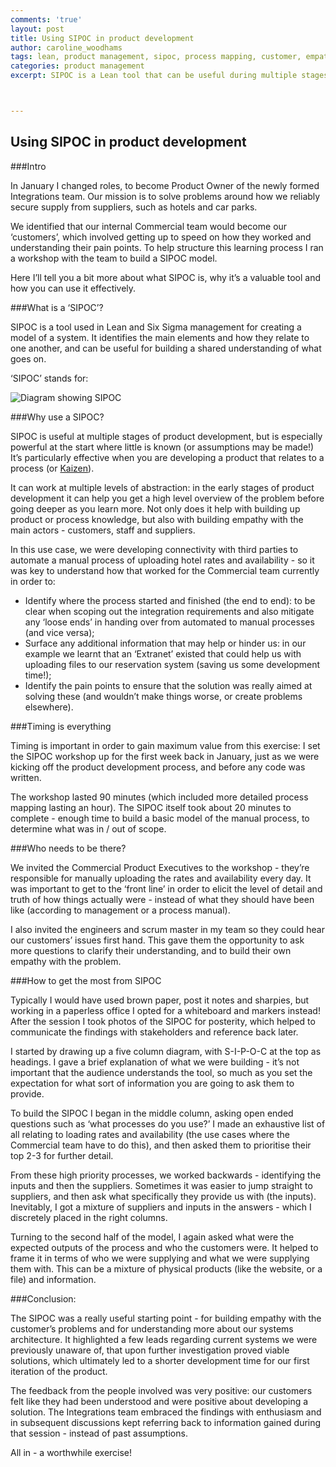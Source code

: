 ```yaml
---
comments: 'true'
layout: post
title: Using SIPOC in product development
author: caroline_woodhams
tags: lean, product management, sipoc, process mapping, customer, empathy, customer problems, learning
categories: product management
excerpt: SIPOC is a Lean tool that can be useful during multiple stages of the product development lifecycle. Here I outline how I used it in the early days of developing a new product to develop empathy with our customers' problems.



---
```

## Using SIPOC in product development

###Intro

In January I changed roles, to become Product Owner of the newly formed Integrations team. Our mission is to solve problems around how we reliably secure supply from suppliers, such as hotels and car parks.

We identified that our internal Commercial team would become our ‘customers’, which involved getting up to speed on how they worked and understanding their pain points. To help structure this learning process I ran a workshop with the team to build a SIPOC model. 

Here I’ll tell you a bit more about what SIPOC is, why it’s a valuable tool and how you can use it effectively.

###What is a ‘SIPOC’?

SIPOC is a tool used in Lean and Six Sigma management for creating a model of a system. It identifies the main elements and how they relate to one another, and can be useful for building a shared understanding of what goes on.

‘SIPOC’ stands for:

![Diagram showing SIPOC](https://github.com/carolinewoodhams/cewoodhams-website/blob/master/_assets/Screen%20Shot%202017-02-27%20at%2016.36.52.png?raw=true)

###Why use a SIPOC?

SIPOC is useful at multiple stages of product development, but is especially powerful at the start where little is known (or assumptions may be made!) It’s particularly effective when you are developing a product that relates to a process (or [Kaizen](https://uk.kaizen.com/about-us/definition-of-kaizen.html)). 

It can work at multiple levels of abstraction: in the early stages of product development it can help you get a high level overview of the problem before going deeper as you learn more. Not only does it help with building up product or process knowledge, but also with building empathy with the main actors - customers, staff and suppliers.

In this use case, we were developing connectivity with third parties to automate a manual process of uploading hotel rates and availability - so it was key to understand how that worked for the Commercial team currently in order to:

- Identify where the process started and finished (the end to end): to be clear when scoping out the integration requirements and also mitigate any ‘loose ends’ in handing over from automated to manual processes (and vice versa);
- Surface any additional information that may help or hinder us: in our example we learnt that an ‘Extranet’ existed that could help us with uploading files to our reservation system (saving us some development time!);
- Identify the pain points to ensure that the solution was really aimed at solving these (and wouldn’t make things worse, or create problems elsewhere).

###Timing is everything

Timing is important in order to gain maximum value from this exercise: I set the SIPOC workshop up for the first week back in January, just as we were kicking off the product development process, and before any code was written.

The workshop lasted 90 minutes (which included more detailed process mapping lasting an hour). The SIPOC itself took about 20 minutes to complete - enough time to build a basic model of the manual process, to determine what was in / out of scope.

###Who needs to be there?

We invited the Commercial Product Executives to the workshop - they’re responsible for manually uploading the rates and availability every day. It was important to get to the ‘front line’ in order to elicit the level of detail and truth of how things actually were - instead of what they should have been like (according to management or a process manual). 

I also invited the engineers and scrum master in my team so they could hear our customers’ issues first hand. This gave them the opportunity to ask more questions to clarify their understanding, and to build their own empathy with the problem.

###How to get the most from SIPOC

Typically I would have used brown paper, post it notes and sharpies, but working in a paperless office I opted for a whiteboard and markers instead! After the session I took photos of the SIPOC for posterity, which helped to communicate the findings with stakeholders and reference back later. 

I started by drawing up a five column diagram, with S-I-P-O-C at the top as headings. I gave a brief explanation of what we were building - it’s not important that the audience understands the tool, so much as you set the expectation for what sort of information you are going to ask them to provide.

To build the SIPOC I began in the middle column, asking open ended questions such as ‘what processes do you use?’ I made an exhaustive list of all relating to loading rates and availability (the use cases where the Commercial team have to do this), and then asked them to prioritise their top 2-3 for further detail. 

From these high priority processes, we worked backwards - identifying the inputs and then the suppliers. Sometimes it was easier to jump straight to suppliers, and then ask what specifically they provide us with (the inputs). Inevitably, I got a mixture of suppliers and inputs in the answers - which I discretely placed in the right columns.

Turning to the second half of the model, I again asked what were the expected outputs of the process and who the customers were. It helped to frame it in terms of who we were supplying and what we were supplying them with. This can be a mixture of physical products (like the website, or a file) and information. 

###Conclusion:

The SIPOC was a really useful starting point - for building empathy with the customer’s problems and for understanding more about our systems architecture. It highlighted a few leads regarding current systems we were previously unaware of, that upon further investigation proved viable solutions, which ultimately led to a shorter development time for our first iteration of the product.

The feedback from the people involved was very positive: our customers felt like they had been understood and were positive about developing a solution. The Integrations team embraced the findings with enthusiasm and in subsequent discussions kept referring back to information gained during that session - instead of past assumptions.

All in - a worthwhile exercise!

